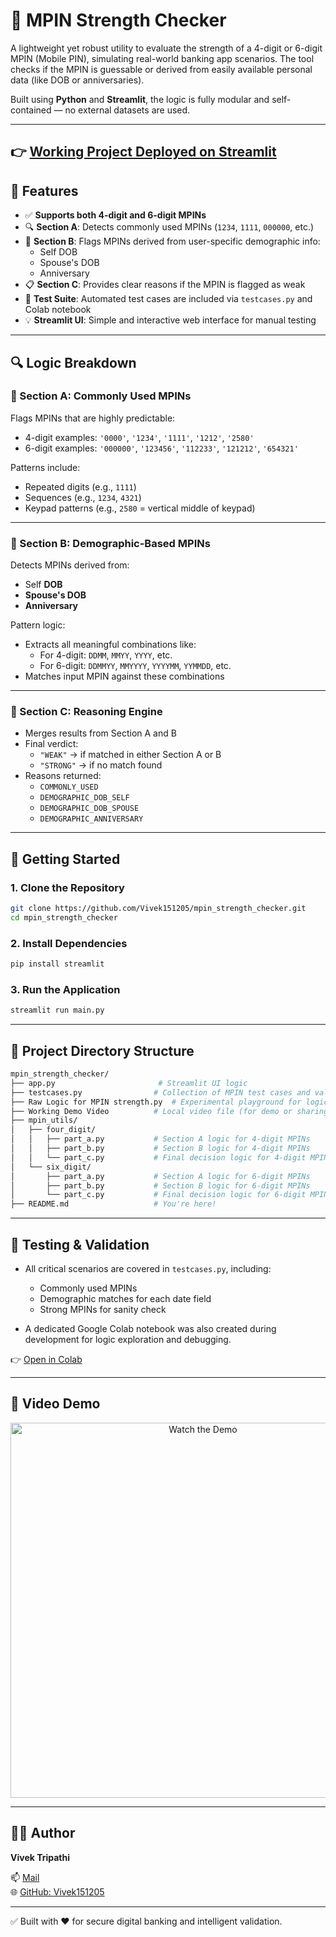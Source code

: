 # 🔐 MPIN Strength Checker

A lightweight yet robust utility to evaluate the strength of a 4-digit or 6-digit MPIN (Mobile PIN), simulating real-world banking app scenarios. The tool checks if the MPIN is guessable or derived from easily available personal data (like DOB or anniversaries).

Built using **Python** and **Streamlit**, the logic is fully modular and self-contained — no external datasets are used.

---
## 👉 [Working Project Deployed on Streamlit](https://vivek151205-mpin-strength-checker-main-v7fhcu.streamlit.app/) 

## 🧠 Features

- ✅ **Supports both 4-digit and 6-digit MPINs**
- 🔍 **Section A**: Detects commonly used MPINs (`1234`, `1111`, `000000`, etc.)
- 🧬 **Section B**: Flags MPINs derived from user-specific demographic info:
  - Self DOB
  - Spouse's DOB
  - Anniversary
- 📋 **Section C**: Provides clear reasons if the MPIN is flagged as weak
- 🧪 **Test Suite**: Automated test cases are included via `testcases.py` and Colab notebook
- 💡 **Streamlit UI**: Simple and interactive web interface for manual testing

---

## 🔍 Logic Breakdown

### 🔹 Section A: Commonly Used MPINs

Flags MPINs that are highly predictable:
- 4-digit examples: `'0000'`, `'1234'`, `'1111'`, `'1212'`, `'2580'`
- 6-digit examples: `'000000'`, `'123456'`, `'112233'`, `'121212'`, `'654321'`

Patterns include:
- Repeated digits (e.g., `1111`)
- Sequences (e.g., `1234`, `4321`)
- Keypad patterns (e.g., `2580` = vertical middle of keypad)

---

### 🔹 Section B: Demographic-Based MPINs

Detects MPINs derived from:
- Self **DOB**
- **Spouse's DOB**
- **Anniversary**

Pattern logic:
- Extracts all meaningful combinations like:
  - For 4-digit: `DDMM`, `MMYY`, `YYYY`, etc.
  - For 6-digit: `DDMMYY`, `MMYYYY`, `YYYYMM`, `YYMMDD`, etc.
- Matches input MPIN against these combinations

---

### 🔹 Section C: Reasoning Engine

- Merges results from Section A and B
- Final verdict:
  - `"WEAK"` → if matched in either Section A or B
  - `"STRONG"` → if no match found
- Reasons returned:
  - `COMMONLY_USED`
  - `DEMOGRAPHIC_DOB_SELF`
  - `DEMOGRAPHIC_DOB_SPOUSE`
  - `DEMOGRAPHIC_ANNIVERSARY`

---

## 🚀 Getting Started

### 1. Clone the Repository

```bash
git clone https://github.com/Vivek151205/mpin_strength_checker.git
cd mpin_strength_checker
```

### 2. Install Dependencies

```bash
pip install streamlit
```

### 3. Run the Application

```bash
streamlit run main.py
```

---

## 📂 Project Directory Structure

```bash
mpin_strength_checker/
├── app.py                       # Streamlit UI logic
├── testcases.py                # Collection of MPIN test cases and validation output
├── Raw Logic for MPIN strength.py  # Experimental playground for logic development
├── Working Demo Video          # Local video file (for demo or sharing)
├── mpin_utils/
│   ├── four_digit/
│   │   ├── part_a.py           # Section A logic for 4-digit MPINs
│   │   ├── part_b.py           # Section B logic for 4-digit MPINs
│   │   └── part_c.py           # Final decision logic for 4-digit MPINs
│   └── six_digit/
│       ├── part_a.py           # Section A logic for 6-digit MPINs
│       ├── part_b.py           # Section B logic for 6-digit MPINs
│       └── part_c.py           # Final decision logic for 6-digit MPINs
├── README.md                   # You're here!
```

---

## 🧪 Testing & Validation

- All critical scenarios are covered in `testcases.py`, including:
  - Commonly used MPINs
  - Demographic matches for each date field
  - Strong MPINs for sanity check

- A dedicated Google Colab notebook was also created during development for logic exploration and debugging.

👉 [Open in Colab](https://colab.research.google.com/drive/1tutJyZZXtIqOE6wrtntyPZdzVHkqPqar?usp=sharing)

---
## 🎥 Video Demo

<p align="center">
  <a href="https://youtu.be/2z2UQ1qKiUg?si=P3oKtQ-RmDQaq5e6" target="_blank">
    <img src="https://img.youtube.com/vi/2z2UQ1qKiUg/0.jpg" alt="Watch the Demo" width="600"/>
  </a>
</p>

---

## 👨‍💻 Author

**Vivek Tripathi**

📫 [Mail](mailto:vivektripathi373@gmail.com)  
🌐 [GitHub: Vivek151205](https://github.com/Vivek151205)

---

✅ Built with ❤️ for secure digital banking and intelligent validation.
